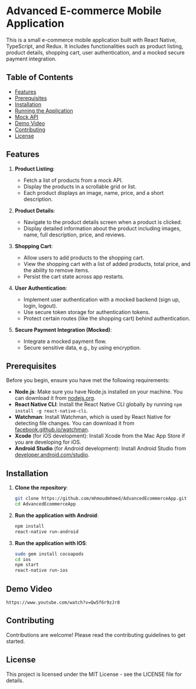 # Advanced E-commerce Mobile Application

This is a small e-commerce mobile application built with React Native, TypeScript, and Redux. It includes functionalities such as product listing, product details, shopping cart, user authentication, and a mocked secure payment integration.

## Table of Contents

- [Features](#features)
- [Prerequisites](#prerequisites)
- [Installation](#installation)
- [Running the Application](#running-the-application)
- [Mock API](#mock-api)
- [Demo Video](#demo-video)
- [Contributing](#contributing)
- [License](#license)

## Features

1. **Product Listing**:

   - Fetch a list of products from a mock API.
   - Display the products in a scrollable grid or list.
   - Each product displays an image, name, price, and a short description.

2. **Product Details**:

   - Navigate to the product details screen when a product is clicked.
   - Display detailed information about the product including images, name, full description, price, and reviews.

3. **Shopping Cart**:

   - Allow users to add products to the shopping cart.
   - View the shopping cart with a list of added products, total price, and the ability to remove items.
   - Persist the cart state across app restarts.

4. **User Authentication**:

   - Implement user authentication with a mocked backend (sign up, login, logout).
   - Use secure token storage for authentication tokens.
   - Protect certain routes (like the shopping cart) behind authentication.

5. **Secure Payment Integration (Mocked)**:
   - Integrate a mocked payment flow.
   - Secure sensitive data, e.g., by using encryption.

## Prerequisites

Before you begin, ensure you have met the following requirements:

- **Node.js**: Make sure you have Node.js installed on your machine. You can download it from [nodejs.org](https://nodejs.org/).
- **React Native CLI**: Install the React Native CLI globally by running `npm install -g react-native-cli`.
- **Watchman**: Install Watchman, which is used by React Native for detecting file changes. You can download it from [facebook.github.io/watchman](https://facebook.github.io/watchman/docs/install.html).
- **Xcode** (for iOS development): Install Xcode from the Mac App Store if you are developing for iOS.
- **Android Studio** (for Android development): Install Android Studio from [developer.android.com/studio](https://developer.android.com/studio).

## Installation

1. **Clone the repository**:

   ```bash
   git clone https://github.com/mhmoudmhmed/AdvancedEcommerceApp.git
   cd AdvancedEcommerceApp

   ```

2. **Run the application with Android**:

   ```bash
   npm install
   react-native run-android

   ```

3. **Run the application with IOS**:
   ```bash
   sudo gem install cocoapods
   cd ios
   npm start
   react-native run-ios
   ```

## Demo Video

```mp4
https://www.youtube.com/watch?v=Qw5f6r9zJr8
```

## Contributing

Contributions are welcome! Please read the contributing guidelines to get started.

## License

This project is licensed under the MIT License - see the LICENSE file for details.
